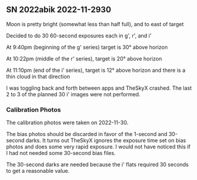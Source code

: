 ## SN 2022abik 2022-11-2930

Moon is pretty bright (somewhat less than half full), and to east of target

Decided to do 30 60-second exposures each in g', r', and i'

At 9:40pm (beginning of the g' series) target is 30&deg; above horizon

At 10:22pm (middle of the r' series), target is 20&deg; above horizon

At 11:10pm (end of the i' series), target is 12&deg; above horizon and there is a thin cloud in that direction

I was toggling back and forth between apps and TheSkyX crashed. The last 2 to 3 of the planned 30 i' images were not performed.

### Calibration Photos

The calibration photos were taken on 2022-11-30.

The bias photos should be discarded in favor of the 1-second and 30-second darks. It turns out TheSkyX ignores the exposure time
set on bias photos and does some very rapid exposure. I would not have noticed this if I had not needed some 30-second
bias files.

The 30-second darks are needed because the i' flats required 30 seconds to get a reasonable value.

